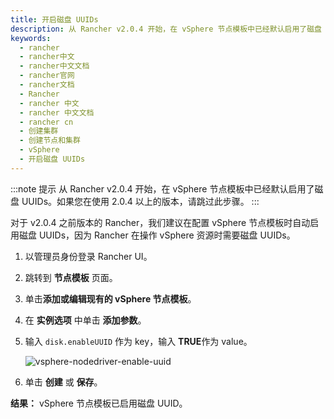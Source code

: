 ```yaml
---
title: 开启磁盘 UUIDs
description: 从 Rancher v2.0.4 开始，在 vSphere 节点模板中已经默认启用了磁盘 UUIDs。如果您在使用 2.0.4 以上的版本，请跳过此步骤。对于 v2.0.4 之前版本的 Rancher，我们建议在配置 vSphere 节点模板时自动启用磁盘 UUIDs，因为 Rancher 在操作 vSphere 资源时需要磁盘 UUIDs。
keywords:
  - rancher
  - rancher中文
  - rancher中文文档
  - rancher官网
  - rancher文档
  - Rancher
  - rancher 中文
  - rancher 中文文档
  - rancher cn
  - 创建集群
  - 创建节点和集群
  - vSphere
  - 开启磁盘 UUIDs
---
```


:::note 提示
从 Rancher v2.0.4 开始，在 vSphere 节点模板中已经默认启用了磁盘 UUIDs。如果您在使用 2.0.4 以上的版本，请跳过此步骤。
:::

对于 v2.0.4 之前版本的 Rancher，我们建议在配置 vSphere 节点模板时自动启用磁盘 UUIDs，因为 Rancher 在操作 vSphere 资源时需要磁盘 UUIDs。

1. 以管理员身份登录 Rancher UI。

2. 跳转到 **节点模板** 页面。

3. 单击**添加或编辑现有的 vSphere 节点模板**。

4. 在 **实例选项** 中单击 **添加参数**。

5. 输入 `disk.enableUUID` 作为 key，输入 **TRUE**作为 value。

   ![vsphere-nodedriver-enable-uuid](/img/rke/vsphere-nodedriver-enable-uuid.png)

6. 单击 **创建** 或 **保存**。

**结果：** vSphere 节点模板已启用磁盘 UUID。
